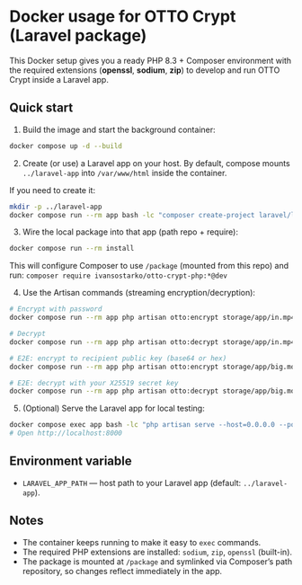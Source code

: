 # Docker usage for OTTO Crypt (Laravel package)

This Docker setup gives you a ready PHP 8.3 + Composer environment with the required extensions (**openssl**, **sodium**, **zip**) to develop and run OTTO Crypt inside a Laravel app.

## Quick start

1) Build the image and start the background container:

```bash
docker compose up -d --build
```

2) Create (or use) a Laravel app on your host. By default, compose mounts `../laravel-app` into `/var/www/html` inside the container.

If you need to create it:

```bash
mkdir -p ../laravel-app
docker compose run --rm app bash -lc "composer create-project laravel/laravel ."
```

3) Wire the local package into that app (path repo + require):

```bash
docker compose run --rm install
```

This will configure Composer to use `/package` (mounted from this repo) and run:
`composer require ivansostarko/otto-crypt-php:*@dev`

4) Use the Artisan commands (streaming encryption/decryption):

```bash
# Encrypt with password
docker compose run --rm app php artisan otto:encrypt storage/app/in.mp4 --out=storage/app/in.mp4.otto --password="strong-pass"

# Decrypt
docker compose run --rm app php artisan otto:decrypt storage/app/in.mp4.otto --out=storage/app/in.dec.mp4 --password="strong-pass"

# E2E: encrypt to recipient public key (base64 or hex)
docker compose run --rm app php artisan otto:encrypt storage/app/big.mov --out=storage/app/big.mov.otto --recipient="BASE64_OR_HEX_PUBLIC"

# E2E: decrypt with your X25519 secret key
docker compose run --rm app php artisan otto:decrypt storage/app/big.mov.otto --out=storage/app/big.mov --sender-secret="BASE64_OR_HEX_SECRET"
```

5) (Optional) Serve the Laravel app for local testing:

```bash
docker compose exec app bash -lc "php artisan serve --host=0.0.0.0 --port=8000"
# Open http://localhost:8000
```

## Environment variable

- `LARAVEL_APP_PATH` — host path to your Laravel app (default: `../laravel-app`).

## Notes

- The container keeps running to make it easy to `exec` commands.
- The required PHP extensions are installed: `sodium`, `zip`, `openssl` (built-in).
- The package is mounted at `/package` and symlinked via Composer’s path repository, so changes reflect immediately in the app.
